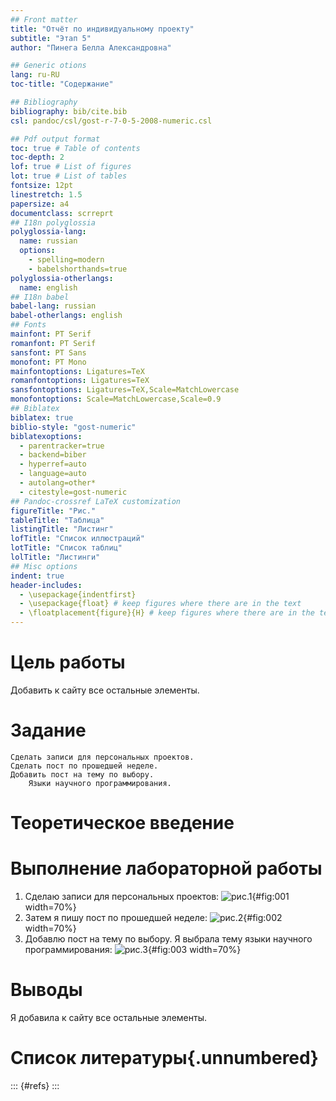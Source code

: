 ```yaml
---
## Front matter
title: "Отчёт по индивидуальному проекту"
subtitle: "Этап 5"
author: "Пинега Белла Александровна"

## Generic otions
lang: ru-RU
toc-title: "Содержание"

## Bibliography
bibliography: bib/cite.bib
csl: pandoc/csl/gost-r-7-0-5-2008-numeric.csl

## Pdf output format
toc: true # Table of contents
toc-depth: 2
lof: true # List of figures
lot: true # List of tables
fontsize: 12pt
linestretch: 1.5
papersize: a4
documentclass: scrreprt
## I18n polyglossia
polyglossia-lang:
  name: russian
  options:
	- spelling=modern
	- babelshorthands=true
polyglossia-otherlangs:
  name: english
## I18n babel
babel-lang: russian
babel-otherlangs: english
## Fonts
mainfont: PT Serif
romanfont: PT Serif
sansfont: PT Sans
monofont: PT Mono
mainfontoptions: Ligatures=TeX
romanfontoptions: Ligatures=TeX
sansfontoptions: Ligatures=TeX,Scale=MatchLowercase
monofontoptions: Scale=MatchLowercase,Scale=0.9
## Biblatex
biblatex: true
biblio-style: "gost-numeric"
biblatexoptions:
  - parentracker=true
  - backend=biber
  - hyperref=auto
  - language=auto
  - autolang=other*
  - citestyle=gost-numeric
## Pandoc-crossref LaTeX customization
figureTitle: "Рис."
tableTitle: "Таблица"
listingTitle: "Листинг"
lofTitle: "Список иллюстраций"
lotTitle: "Список таблиц"
lolTitle: "Листинги"
## Misc options
indent: true
header-includes:
  - \usepackage{indentfirst}
  - \usepackage{float} # keep figures where there are in the text
  - \floatplacement{figure}{H} # keep figures where there are in the text
---
```


# Цель работы

Добавить к сайту все остальные элементы.

# Задание

    Сделать записи для персональных проектов.
    Сделать пост по прошедшей неделе.
    Добавить пост на тему по выбору.
        Языки научного программирования.

# Теоретическое введение

# Выполнение лабораторной работы
1. Сделаю записи для персональных проектов:
![рис.1](image/01.png){#fig:001 width=70%}
2. Затем я пишу пост по прошедшей неделе:
![рис.2](image/02.png){#fig:002 width=70%}
3. Добавлю пост на тему по выбору. Я выбрала тему языки научного программирования:
![рис.3](image/03.png){#fig:003 width=70%}

# Выводы

Я добавила к сайту все остальные элементы.

# Список литературы{.unnumbered}

::: {#refs}
:::
